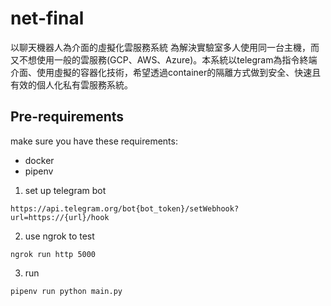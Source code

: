 # net-final
以聊天機器人為介面的虛擬化雲服務系統
為解決實驗室多人使用同一台主機，而又不想使用一般的雲服務(GCP、AWS、Azure)。本系統以telegram為指令終端介面、使用虛擬的容器化技術，希望透過container的隔離方式做到安全、快速且有效的個人化私有雲服務系統。

## Pre-requirements
make sure you have these requirements:
* docker
* pipenv
 
1. set up telegram bot
```
https://api.telegram.org/bot{bot_token}/setWebhook?url=https://{url}/hook
```
2. use ngrok to test
```
ngrok run http 5000
```
3. run
```
pipenv run python main.py
```

